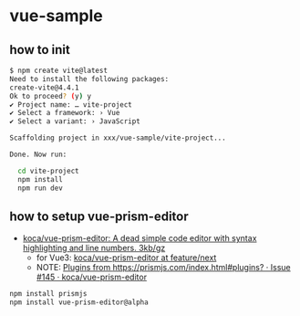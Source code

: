 # vue-sample

## how to init
``` bash
$ npm create vite@latest
Need to install the following packages:
create-vite@4.4.1
Ok to proceed? (y) y
✔ Project name: … vite-project
✔ Select a framework: › Vue
✔ Select a variant: › JavaScript

Scaffolding project in xxx/vue-sample/vite-project...

Done. Now run:

  cd vite-project
  npm install
  npm run dev
```

## how to setup vue-prism-editor
* [koca/vue-prism-editor: A dead simple code editor with syntax highlighting and line numbers. 3kb/gz]( https://github.com/koca/vue-prism-editor )
  * for Vue3: [koca/vue-prism-editor at feature/next]( https://github.com/koca/vue-prism-editor/tree/feature/next )
  * NOTE: [Plugins from https://prismjs.com/index.html#plugins? · Issue #145 · koca/vue-prism-editor]( https://github.com/koca/vue-prism-editor/issues/145 )

``` bash
npm install prismjs
npm install vue-prism-editor@alpha
```
